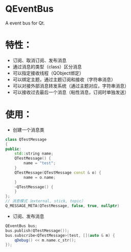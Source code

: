 # QEventBus
A event bus for Qt.

# 特性：
+ 订阅、取消订阅、发布消息
+ 通过消息的类型（class）区分消息
+ 可以指定接收线程（QObject绑定）
+ 可以绑定主题，通过主题订阅和接收（字符串消息）
+ 可以对接外部消息转发系统（通过主题对应，字符串消息）
+ 可以接收过去最后一个消息（粘性消息，订阅时单独发送）

# 使用：
+ 创建一个消息类
```cpp
class QTestMessage
{
public:
    std::string name;
    QTestMessage() {
        name = "test";
    }
    QTestMessage(QTestMessage const & o) {
        name = o.name;
    }
    ~QTestMessage() {
    }
};
// 消息模式（external, stick, topic）
Q_MESSAGE_META(QTestMessage, false, true, nullptr)
```
+ 订阅、发布消息
```cpp
QEventBus bus;
bus.publish(QTestMessage());
bus.subscribe<QTestMessage>(test, [](auto & m) {
    qDebug() << m.name.c_str();
});
```
